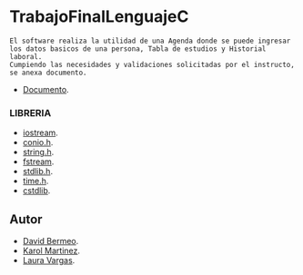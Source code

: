 # TrabajoFinalLenguajeC


    El software realiza la utilidad de una Agenda donde se puede ingresar los datos basicos de una persona, Tabla de estudios y Historial laboral.
    Cumpiendo las necesidades y validaciones solicitadas por el instructo, se anexa documento.
   - [Documento](https://docs.google.com/document/d/1WLRC6eNUGNsq7CulmP1upg_bnNsgx9Xv/edit?usp=sharing&ouid=114018861612832553794&rtpof=true&sd=true).    

### LIBRERIA

- [iostream](https://docs.microsoft.com/en-us/cpp/standard-library/iostream?view=msvc-170).
- [conio.h](https://ccodigo.wordpress.com/tag/conio-h).
- [string.h](http://labsopa.dis.ulpgc.es/fso/cpp/intro_c/introc53.htm).
- [fstream](https://www2.eii.uva.es/fund_inf/cpp/temas/10_ficheros/ficheros_cpp.html).
- [stdlib.h](https://www.tutorialspoint.com/c_standard_library/stdlib_h.htm).
- [time.h](https://www.tutorialspoint.com/c_standard_library/time_h.htm).
- [cstdlib](https://www.incredibuild.com/blog/cstdlib-in-c-explained#:~:text=The%20C%2B%2B%20Standard%20Library%20header,code%20across%20teams%20and%20platforms.).

## Autor

- [David Bermeo](https://github.com/DaKa22).
- [Karol Martinez](https://github.com/KarolM22).
- [Laura Vargas](https://github.com/Lauravargas070502).


